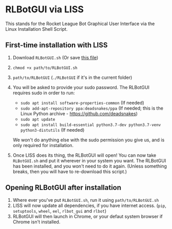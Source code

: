 # RLBotGUI via LISS
This stands for the Rocket League Bot Graphical User Interface via the Linux Installation Shell Script.

## First-time installation with LISS

1. Download `RLBotGUI.sh` (Or save [this file](https://raw.githubusercontent.com/RLBot/RLBotGUI/master/linux-install/RLBotGUI.sh))
2. `chmod +x path/to/RLBotGUI.sh`
3. `path/to/RLBotGUI` (`./RLBotGUI` if it's in the current folder)
4. You will be asked to provide your sudo password. The RLBotGUI requires sudo in order to run:

   - `sudo apt install software-properties-common` (If needed)
   - `sudo add-apt-repository ppa:deadsnakes/ppa` (If needed; this is the Linux Python archive - https://github.com/deadsnakes)
   - `sudo apt update`
   - `sudo apt install build-essential python3.7-dev python3.7-venv python3-distutils` (If needed)

   We won't do anything else with the sudo permission you give us, and is only required for installation.

5. Once LISS does its thing, the RLBotGUI will open! You can now take `RLBotGUI.sh` and put it wherever in your system you want. The RLBotGUI has been installed, and you won't need to do it again. (Unless something breaks, then you will have to re-download this script.)

## Opening RLBotGUI after installation

1. Where ever you've put `RLBotGUI.sh`, run it using `path/to/RLBotGUI.sh`
3. LISS will now update all dependencies, if you have internet access. (`pip`, `setuptools`, `wheel`, `eel`, `rlbot_gui` and `rlbot`)
4. RLBotGUI will then launch in Chrome, or your defaut system browser if Chrome isn't installed.
